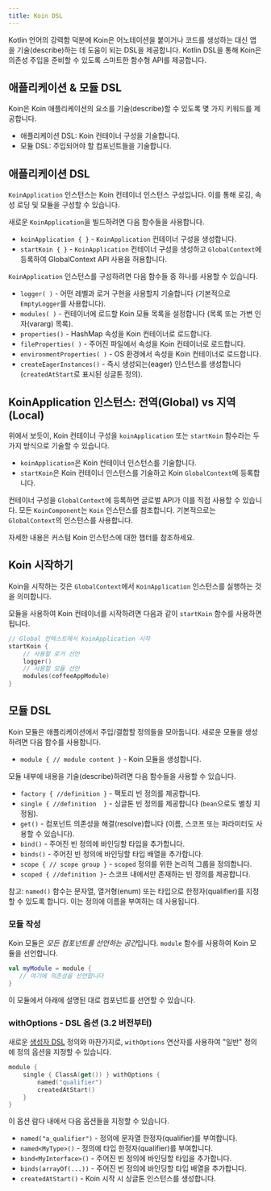 ```yaml
---
title: Koin DSL
---
```


Kotlin 언어의 강력함 덕분에 Koin은 어노테이션을 붙이거나 코드를 생성하는 대신 앱을 기술(describe)하는 데 도움이 되는 DSL을 제공합니다. Kotlin DSL을 통해 Koin은 의존성 주입을 준비할 수 있도록 스마트한 함수형 API를 제공합니다.

## 애플리케이션 & 모듈 DSL

Koin은 Koin 애플리케이션의 요소를 기술(describe)할 수 있도록 몇 가지 키워드를 제공합니다.

- 애플리케이션 DSL: Koin 컨테이너 구성을 기술합니다.
- 모듈 DSL: 주입되어야 할 컴포넌트들을 기술합니다.

## 애플리케이션 DSL

`KoinApplication` 인스턴스는 Koin 컨테이너 인스턴스 구성입니다. 이를 통해 로깅, 속성 로딩 및 모듈을 구성할 수 있습니다.

새로운 `KoinApplication`을 빌드하려면 다음 함수들을 사용합니다.

* `koinApplication { }` - `KoinApplication` 컨테이너 구성을 생성합니다.
* `startKoin { }` - `KoinApplication` 컨테이너 구성을 생성하고 `GlobalContext`에 등록하여 GlobalContext API 사용을 허용합니다.

`KoinApplication` 인스턴스를 구성하려면 다음 함수들 중 하나를 사용할 수 있습니다.

* `logger( )` - 어떤 레벨과 로거 구현을 사용할지 기술합니다 (기본적으로 `EmptyLogger`를 사용합니다).
* `modules( )` - 컨테이너에 로드할 Koin 모듈 목록을 설정합니다 (목록 또는 가변 인자(vararg) 목록).
* `properties()` - HashMap 속성을 Koin 컨테이너로 로드합니다.
* `fileProperties( )` - 주어진 파일에서 속성을 Koin 컨테이너로 로드합니다.
* `environmentProperties( )` - OS 환경에서 속성을 Koin 컨테이너로 로드합니다.
* `createEagerInstances()` - 즉시 생성되는(eager) 인스턴스를 생성합니다 (`createdAtStart`로 표시된 싱글톤 정의).

## KoinApplication 인스턴스: 전역(Global) vs 지역(Local)

위에서 보듯이, Koin 컨테이너 구성을 `koinApplication` 또는 `startKoin` 함수라는 두 가지 방식으로 기술할 수 있습니다.

- `koinApplication`은 Koin 컨테이너 인스턴스를 기술합니다.
- `startKoin`은 Koin 컨테이너 인스턴스를 기술하고 Koin `GlobalContext`에 등록합니다.

컨테이너 구성을 `GlobalContext`에 등록하면 글로벌 API가 이를 직접 사용할 수 있습니다. 모든 `KoinComponent`는 `Koin` 인스턴스를 참조합니다. 기본적으로는 `GlobalContext`의 인스턴스를 사용합니다.

자세한 내용은 커스텀 Koin 인스턴스에 대한 챕터를 참조하세요.

## Koin 시작하기

Koin을 시작하는 것은 `GlobalContext`에서 `KoinApplication` 인스턴스를 실행하는 것을 의미합니다.

모듈을 사용하여 Koin 컨테이너를 시작하려면 다음과 같이 `startKoin` 함수를 사용하면 됩니다.

```kotlin
// Global 컨텍스트에서 KoinApplication 시작
startKoin {
    // 사용할 로거 선언
    logger()
    // 사용할 모듈 선언
    modules(coffeeAppModule)
}
```

## 모듈 DSL

Koin 모듈은 애플리케이션에서 주입/결합할 정의들을 모아둡니다. 새로운 모듈을 생성하려면 다음 함수를 사용합니다.

* `module { // module content }` - Koin 모듈을 생성합니다.

모듈 내부에 내용을 기술(describe)하려면 다음 함수들을 사용할 수 있습니다.

* `factory { //definition }` - 팩토리 빈 정의를 제공합니다.
* `single { //definition  }` - 싱글톤 빈 정의를 제공합니다 (`bean`으로도 별칭 지정됨).
* `get()` - 컴포넌트 의존성을 해결(resolve)합니다 (이름, 스코프 또는 파라미터도 사용할 수 있습니다).
* `bind()` - 주어진 빈 정의에 바인딩할 타입을 추가합니다.
* `binds()` - 주어진 빈 정의에 바인딩할 타입 배열을 추가합니다.
* `scope { // scope group }` - `scoped` 정의를 위한 논리적 그룹을 정의합니다.
* `scoped { //definition }`- 스코프 내에서만 존재하는 빈 정의를 제공합니다.

참고: `named()` 함수는 문자열, 열거형(enum) 또는 타입으로 한정자(qualifier)를 지정할 수 있도록 합니다. 이는 정의에 이름을 부여하는 데 사용됩니다.

### 모듈 작성

Koin 모듈은 *모든 컴포넌트를 선언하는 공간*입니다. `module` 함수를 사용하여 Koin 모듈을 선언합니다.

```kotlin
val myModule = module {
   // 여기에 의존성을 선언합니다
}
```

이 모듈에서 아래에 설명된 대로 컴포넌트를 선언할 수 있습니다.

### withOptions - DSL 옵션 (3.2 버전부터)

새로운 [생성자 DSL](./dsl-update.md) 정의와 마찬가지로, `withOptions` 연산자를 사용하여 "일반" 정의에 정의 옵션을 지정할 수 있습니다.

```kotlin
module {
    single { ClassA(get()) } withOptions { 
        named("qualifier")
        createdAtStart()
    }
}
```

이 옵션 람다 내에서 다음 옵션들을 지정할 수 있습니다.

* `named("a_qualifier")` - 정의에 문자열 한정자(qualifier)를 부여합니다.
* `named<MyType>()` - 정의에 타입 한정자(qualifier)를 부여합니다.
* `bind<MyInterface>()` - 주어진 빈 정의에 바인딩할 타입을 추가합니다.
* `binds(arrayOf(...))` - 주어진 빈 정의에 바인딩할 타입 배열을 추가합니다.
* `createdAtStart()` - Koin 시작 시 싱글톤 인스턴스를 생성합니다.